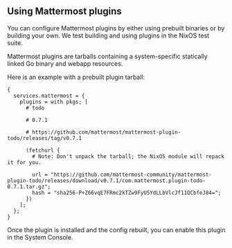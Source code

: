 ## Using Mattermost plugins

You can configure Mattermost plugins by either using prebuilt binaries or by building your own. We test building and using plugins in the NixOS test suite.

Mattermost plugins are tarballs containing a system-specific statically linked Go binary and webapp resources.

Here is an example with a prebuilt plugin tarball:

```programlisting
{
  services.mattermost = {
    plugins = with pkgs; [
      # todo

      # 0.7.1

      # https://github.com/mattermost/mattermost-plugin-todo/releases/tag/v0.7.1

      (fetchurl {
        # Note: Don't unpack the tarball; the NixOS module will repack it for you.

        url = "https://github.com/mattermost-community/mattermost-plugin-todo/releases/download/v0.7.1/com.mattermost.plugin-todo-0.7.1.tar.gz";
        hash = "sha256-P+Z66vqE7FRmc2kTZw9FyU5YdLLbVlcJf11QCbfeJ84=";
      })
    ];
  };
}
```

Once the plugin is installed and the config rebuilt, you can enable this plugin in the System Console.
